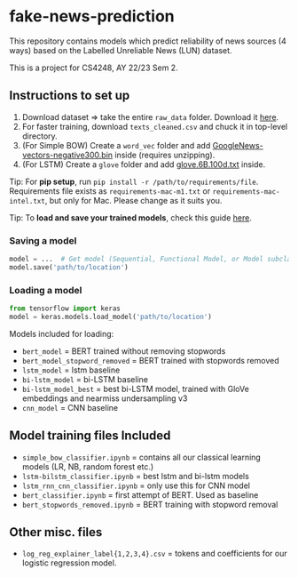 # fake-news-prediction

This repository contains models which predict reliability of news sources (4 ways) based on the Labelled Unreliable News (LUN) dataset.

This is a project for CS4248, AY 22/23 Sem 2.

## Instructions to set up

1. Download dataset => take the entire `raw_data` folder. Download it [here](https://github.com/BUPT-GAMMA/CompareNet_FakeNewsDetection/releases/tag/dataset).
2. For faster training, download `texts_cleaned.csv` and chuck it in top-level directory.
3. (For Simple BOW) Create a `word_vec` folder and add [GoogleNews-vectors-negative300.bin](https://drive.google.com/file/d/0B7XkCwpI5KDYNlNUTTlSS21pQmM/edit?resourcekey=0-wjGZdNAUop6WykTtMip30g) inside (requires unzipping).
4. (For LSTM) Create a `glove` folder and add [glove.6B.100d.txt](https://www.kaggle.com/datasets/thanakomsn/glove6b100dtxt) inside.

Tip: For **pip setup**, run `pip install -r /path/to/requirements/file`. Requirements file exists as `requirements-mac-m1.txt` or `requirements-mac-intel.txt`, but only for Mac. Please change as it suits you.

Tip: To **load and save your trained models**, check this guide [here](https://www.tensorflow.org/guide/keras/save_and_serialize).

### Saving a model

```Python
model = ...  # Get model (Sequential, Functional Model, or Model subclass)
model.save('path/to/location')
```

### Loading a model

```Python
from tensorflow import keras
model = keras.models.load_model('path/to/location')
```

Models included for loading:

- `bert_model` = BERT trained without removing stopwords
- `bert_model_stopword_removed` = BERT trained with stopwords removed
- `lstm_model` = lstm baseline
- `bi-lstm_model` = bi-LSTM baseline
- `bi-lstm_model_best` = best bi-LSTM model, trained with GloVe embeddings and nearmiss undersampling v3
- `cnn_model` = CNN baseline

## Model training files Included

- `simple_bow_classifier.ipynb` = contains all our classical learning models (LR, NB, random forest etc.)
- `lstm-bilstm_classifier.ipynb` = best lstm and bi-lstm models
- `lstm_rnn_cnn_classifier.ipynb` = only use this for CNN model
- `bert_classifier.ipynb` = first attempt of BERT. Used as baseline
- `bert_stopwords_removed.ipynb` = BERT training with stopword removal

## Other misc. files

- `log_reg_explainer_label{1,2,3,4}.csv` = tokens and coefficients for our logistic regression model.